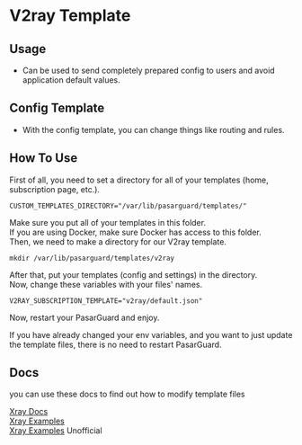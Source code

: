 # V2ray Template

## Usage

- Can be used to send completely prepared config to users and avoid application default values.

## Config Template

- With the config template, you can change things like routing and rules.

## How To Use

First of all, you need to set a directory for all of your templates (home, subscription page, etc.).

```shell
CUSTOM_TEMPLATES_DIRECTORY="/var/lib/pasarguard/templates/"
```

Make sure you put all of your templates in this folder.\
If you are using Docker, make sure Docker has access to this folder.\
Then, we need to make a directory for our V2ray template.

```shell
mkdir /var/lib/pasarguard/templates/v2ray
```

After that, put your templates (config and settings) in the directory.\
Now, change these variables with your files' names.

```shell
V2RAY_SUBSCRIPTION_TEMPLATE="v2ray/default.json"
```

Now, restart your PasarGuard and enjoy.

If you have already changed your env variables, and you want to just update the template files, there is no need to restart PasarGuard.

## Docs

you can use these docs to find out how to modify template files

[Xray Docs](https://xtls.github.io/en/) \
[Xray Examples](https://github.com/XTLS/Xray-examples) \
[Xray Examples](https://github.com/chika0801/Xray-examples) Unofficial
